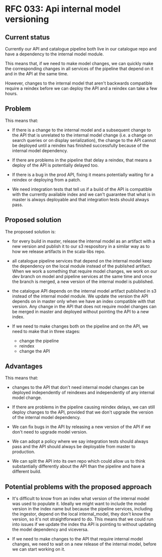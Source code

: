 # RFC 033: Api internal model versioning

## Current status

Currently our API and catalogue pipeline both live in our catalogue repo and have a dependency to the internal model module.

This means that, if we need to make model changes, we can quickly make the corresponding changes in all services of
the pipeline that depend on it and in the API at the same time.

However, changes to the internal model that aren't backwards compatible require a reindex before we
can deploy the API and a reindex can take a few hours.

## Problem

This means that:
-  If there is a change to the internal model and a subsequent change to the API that is unrelated to the internal model change
   (i.e. a change on search queries or on display serialization), the change to the API cannot be deployed until a reindex
   has finished successfully because of the internal model dependency.

- If there are problems in the pipeline that delay a reindex, that means a deploy of the API is potentially delayed too.

- If there is a bug in the prod API, fixing it means potentially waiting for a reindex or deploying from a patch.

- We need integration tests that tell us if a build of the API is compatible with the currently available index and we
  can't guarantee that what is in master is always deployable and that integration tests should always pass.

## Proposed solution

The proposed solution is:
- for every build in master, release the internal model as an artifact with a new version
  and publish it to our s3 respository in a similar way as to how we release artifacts in the scala-libs repo.

- all catalogue pipeline services that depend on the internal model keep the dependency on the local module
  instead of the published artifact. When we work a something that require model changes, we work on our dev branch
  on model and pipeline services at the same time and once the branch is merged, a new version of the internal model
  is published.

- the catalogue API depends on the internal model artifact published in s3 instead of the internal model module.
  We update the version the API depends on in master only when we have an index compatible with that version. Any change
  in the API that does not require model changes can be merged in master and deployed without pointing the API to a new index.

- If we need to make changes both on the pipeline and on the API, we need to make that in three stages:
  - change the pipeline
  - reindex
  - change the API

## Advantages

This means that:
- changes to the API that don't need internal model changes can be deployed independently of reindexes
  and independently of any internal model change.

- If there are problems in the pipeline causing reindex delays, we can still deploy changes to the API,
  provided that we don't upgrade the version of the internal model dependency.

- We can fix bugs in the API by releasing a new version of the API if we don't need to upgrade model version.

- We can adopt a policy where we say integration tests should always pass and the API should always be deployable
  from master to production.

- We can split the API into its own repo which could allow us to think substantially differently about the API than
  the pipeline and have a different build.


## Potential problems with the proposed approach

- It's difficult to know from an index what version of the internal model was used to populate it. Ideally we might want to include
  the model version in the index name but because the pipeline services, including the ingestor, depend on the local internal_model,
  they don't know the version, so it's not straightforward to do. This means that we could run into issues if we update the index tha API
  is pointing to without updating the model dependency and viceversa.

- If we need to make changes to the API that require internal model changes, we need to wait on a new release of the internal model, before
  we can start working on it.





